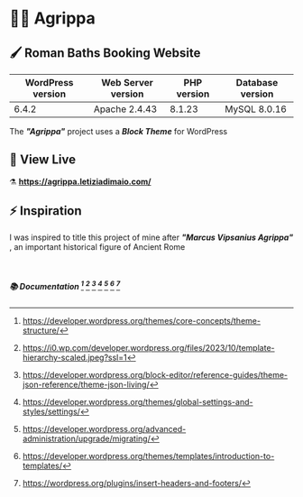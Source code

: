 # :sauna_man: Agrippa 

## :paintbrush: Roman Baths Booking Website 

| WordPress version | Web Server version | PHP version | Database version |
| ---               | ---                | ---         | ---              |
| 6.4.2             | Apache 2.4.43      | 8.1.23      | MySQL 8.0.16     |

The ***"Agrippa"*** project uses a ***Block Theme*** for WordPress

## :link: View Live
⚗️ **https://agrippa.letiziadimaio.com/**


## ⚡ Inspiration
I was inspired to title this project of mine after ***"Marcus Vipsanius Agrippa"*** , an important historical figure of Ancient Rome

<p>&nbsp;</p>

##### 📚 Documentation [^1] [^2] [^3] [^4] [^5] [^6] [^7]
[^1]: https://developer.wordpress.org/themes/core-concepts/theme-structure/
[^2]: https://i0.wp.com/developer.wordpress.org/files/2023/10/template-hierarchy-scaled.jpeg?ssl=1
[^3]: https://developer.wordpress.org/block-editor/reference-guides/theme-json-reference/theme-json-living/
[^4]: https://developer.wordpress.org/themes/global-settings-and-styles/settings/
[^5]: https://developer.wordpress.org/advanced-administration/upgrade/migrating/
[^6]: https://developer.wordpress.org/themes/templates/introduction-to-templates/
[^7]: https://wordpress.org/plugins/insert-headers-and-footers/


